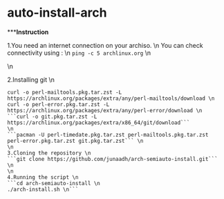 # auto-install-arch

*****Instruction**

1.You need an internet connection on your archiso. \n
You can check connectivity using : \n 
 ```ping -c 5 archlinux.org``` \n 

\n

2.Installing git \n
```curl -o perl-timedate.pkg.tar.zst -L https://archlinux.org/packages/extra/any/perl-timedate/download \n
curl -o perl-mailtools.pkg.tar.zst -L https://archlinux.org/packages/extra/any/perl-mailtools/download \n
curl -o perl-error.pkg.tar.zst -L https://archlinux.org/packages/extra/any/perl-error/download \n 
```curl -o git.pkg.tar.zst -L https://archlinux.org/packages/extra/x86_64/git/download```
\n
```pacman -U perl-timedate.pkg.tar.zst perl-mailtools.pkg.tar.zst perl-error.pkg.tar.zst git.pkg.tar.zst``` \n 
\n
3.Cloning the repository \n 
```git clone https://github.com/junaadh/arch-semiauto-install.git``` \n 
\n
4.Running the script \n
```cd arch-semiauto-install \n
./arch-install.sh \n```

